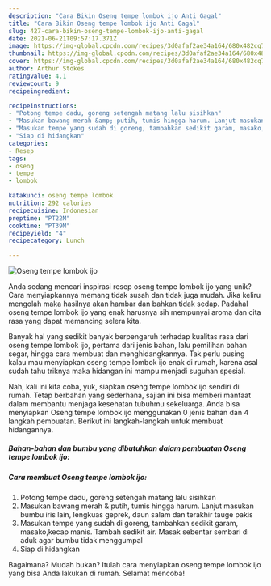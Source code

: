 ```yaml
---
description: "Cara Bikin Oseng tempe lombok ijo Anti Gagal"
title: "Cara Bikin Oseng tempe lombok ijo Anti Gagal"
slug: 427-cara-bikin-oseng-tempe-lombok-ijo-anti-gagal
date: 2021-06-21T09:57:17.371Z
image: https://img-global.cpcdn.com/recipes/3d0afaf2ae34a164/680x482cq70/oseng-tempe-lombok-ijo-foto-resep-utama.jpg
thumbnail: https://img-global.cpcdn.com/recipes/3d0afaf2ae34a164/680x482cq70/oseng-tempe-lombok-ijo-foto-resep-utama.jpg
cover: https://img-global.cpcdn.com/recipes/3d0afaf2ae34a164/680x482cq70/oseng-tempe-lombok-ijo-foto-resep-utama.jpg
author: Arthur Stokes
ratingvalue: 4.1
reviewcount: 9
recipeingredient:

recipeinstructions:
- "Potong tempe dadu, goreng setengah matang lalu sisihkan"
- "Masukan bawang merah &amp; putih, tumis hingga harum. Lanjut masukan bumbu iris lain, lengkuas geprek, daun salam dan terakhir tauge pakis"
- "Masukan tempe yang sudah di goreng, tambahkan sedikit garam, masako,kecap manis. Tambah sedikit air. Masak sebentar sembari di aduk agar bumbu tidak menggumpal"
- "Siap di hidangkan"
categories:
- Resep
tags:
- oseng
- tempe
- lombok

katakunci: oseng tempe lombok 
nutrition: 292 calories
recipecuisine: Indonesian
preptime: "PT22M"
cooktime: "PT39M"
recipeyield: "4"
recipecategory: Lunch

---
```



![Oseng tempe lombok ijo](https://img-global.cpcdn.com/recipes/3d0afaf2ae34a164/680x482cq70/oseng-tempe-lombok-ijo-foto-resep-utama.jpg)

Anda sedang mencari inspirasi resep oseng tempe lombok ijo yang unik? Cara menyiapkannya memang tidak susah dan tidak juga mudah. Jika keliru mengolah maka hasilnya akan hambar dan bahkan tidak sedap. Padahal oseng tempe lombok ijo yang enak harusnya sih mempunyai aroma dan cita rasa yang dapat memancing selera kita.

Banyak hal yang sedikit banyak berpengaruh terhadap kualitas rasa dari oseng tempe lombok ijo, pertama dari jenis bahan, lalu pemilihan bahan segar, hingga cara membuat dan menghidangkannya. Tak perlu pusing kalau mau menyiapkan oseng tempe lombok ijo enak di rumah, karena asal sudah tahu triknya maka hidangan ini mampu menjadi suguhan spesial.




Nah, kali ini kita coba, yuk, siapkan oseng tempe lombok ijo sendiri di rumah. Tetap berbahan yang sederhana, sajian ini bisa memberi manfaat dalam membantu menjaga kesehatan tubuhmu sekeluarga. Anda bisa menyiapkan Oseng tempe lombok ijo menggunakan 0 jenis bahan dan 4 langkah pembuatan. Berikut ini langkah-langkah untuk membuat hidangannya.

<!--inarticleads1-->

##### Bahan-bahan dan bumbu yang dibutuhkan dalam pembuatan Oseng tempe lombok ijo:





<!--inarticleads2-->

##### Cara membuat Oseng tempe lombok ijo:

1. Potong tempe dadu, goreng setengah matang lalu sisihkan
1. Masukan bawang merah &amp; putih, tumis hingga harum. Lanjut masukan bumbu iris lain, lengkuas geprek, daun salam dan terakhir tauge pakis
1. Masukan tempe yang sudah di goreng, tambahkan sedikit garam, masako,kecap manis. Tambah sedikit air. Masak sebentar sembari di aduk agar bumbu tidak menggumpal
1. Siap di hidangkan




Bagaimana? Mudah bukan? Itulah cara menyiapkan oseng tempe lombok ijo yang bisa Anda lakukan di rumah. Selamat mencoba!
